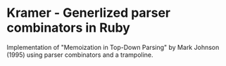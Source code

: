 # Kramer - Generlized parser combinators in Ruby

Implementation of "Memoization in Top-Down Parsing" by Mark Johnson (1995)
using parser combinators and a trampoline.

